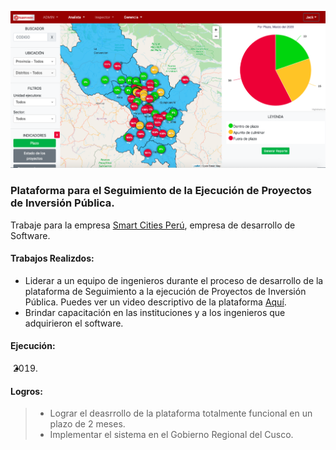 ![Plataforma de Seguimiento de ejecucion de proyectos](/images/works/work2_spip_opt.png)

### Plataforma para el Seguimiento de la Ejecución de Proyectos de Inversión Pública.

Trabaje para la empresa  <a href="https://smartcitiesperu.com/" target="_blank"> Smart Cities Perú</a>, empresa de desarrollo de Software.


#### Trabajos Realizdos:
  -  Liderar a un equipo de ingenieros durante el proceso de desarrollo de la plataforma de Seguimiento a la ejecución de Proyectos de Inversión Pública. Puedes ver un video descriptivo de la plataforma <a href="https://www.youtube.com/watch?v=xdCUPjmV7dY" target="_blank"> Aquí</a>.
  -  Brindar capacitación en las instituciones y a los ingenieros que adquirieron el software.

#### Ejecución:
-  2019.

#### Logros:

> -  Lograr el deasrrollo de la plataforma totalmente funcional en un plazo de 2 meses. 
> -  Implementar el sistema en el Gobierno Regional del Cusco.


